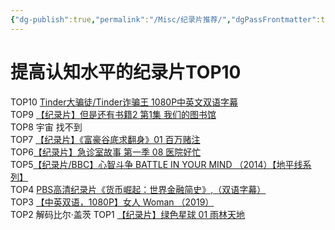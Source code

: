 ```yaml
---
{"dg-publish":true,"permalink":"/Misc/纪录片推荐/","dgPassFrontmatter":true,"created":"2022-04-07T19:06:00.151+08:00","updated":"2023-04-27T22:16:01.642+08:00"}
---
```


# 提高认知水平的纪录片TOP10

TOP10 [Tinder大骗徒/Tinder诈骗王 1080P中英文双语字幕](https://www.bilibili.com/video/BV1vu41197qV)  
TOP9 [【纪录片】但是还有书籍2 第1集 我们的图书馆](https://www.bilibili.com/video/BV1TS4y1L7Rc)  
TOP8 宇宙 找不到  
TOP7 [【纪录片】《富豪谷底求翻身》01 百万赌注](https://www.bilibili.com/video/BV1Zh41197c3)  
TOP6[【纪录片】急诊室故事 第一季 08 医院好忙](https://www.bilibili.com/video/BV1gP4y1J7uM)  
TOP5[【纪录片/BBC】心智斗争 BATTLE IN YOUR MIND （2014）【地平线系列】](https://www.bilibili.com/video/BV1dx411S724)  
TOP4 [PBS高清纪录片《货币崛起：世界金融简史》,（双语字幕）](https://www.bilibili.com/video/BV1xZ4y1T7sM)  
TOP3 [【中英双语，1080P】女人 Woman （2019）](https://www.bilibili.com/video/BV1fQ4y1y7V5)  
TOP2 解码比尔·盖茨 
TOP1 [【纪录片】绿色星球 01 雨林天地](https://www.bilibili.com/video/BV1qZ4y1D7tX)


